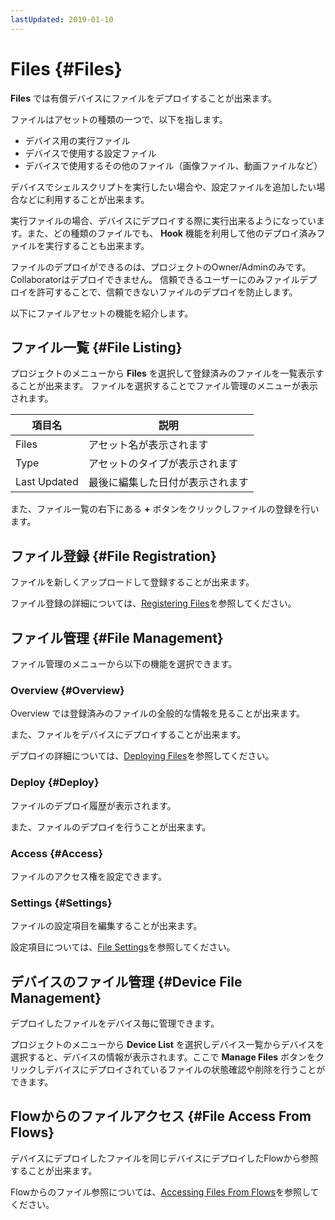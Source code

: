 ```yaml
---
lastUpdated: 2019-01-10
---
```


# Files {#Files}

**Files** では有償デバイスにファイルをデプロイすることが出来ます。

ファイルはアセットの種類の一つで、以下を指します。

- デバイス用の実行ファイル
- デバイスで使用する設定ファイル
- デバイスで使用するその他のファイル（画像ファイル、動画ファイルなど）

デバイスでシェルスクリプトを実行したい場合や、設定ファイルを追加したい場合などに利用することが出来ます。

実行ファイルの場合、デバイスにデプロイする際に実行出来るようになっています。また、どの種類のファイルでも、 **Hook** 機能を利用して他のデプロイ済みファイルを実行することも出来ます。

ファイルのデプロイができるのは、プロジェクトのOwner/Adminのみです。Collaboratorはデプロイできません。
信頼できるユーザーにのみファイルデプロイを許可することで、信頼できないファイルのデプロイを防止します。

以下にファイルアセットの機能を紹介します。

## ファイル一覧 {#File Listing}

プロジェクトのメニューから **Files** を選択して登録済みのファイルを一覧表示することが出来ます。
ファイルを選択することでファイル管理のメニューが表示されます。

| 項目名 | 説明 |
| --- | --- |
| Files | アセット名が表示されます |
| Type | アセットのタイプが表示されます |
| Last Updated | 最後に編集した日付が表示されます |

また、ファイル一覧の右下にある **+** ボタンをクリックしファイルの登録を行います。

## ファイル登録 {#File Registration}

ファイルを新しくアップロードして登録することが出来ます。

ファイル登録の詳細については、[Registering Files](RegisterFile.md)を参照してください。

## ファイル管理 {#File Management}

ファイル管理のメニューから以下の機能を選択できます。

### Overview {#Overview}

Overview では登録済みのファイルの全般的な情報を見ることが出来ます。

また、ファイルをデバイスにデプロイすることが出来ます。

デプロイの詳細については、[Deploying Files](DeployFile.md)を参照してください。

### Deploy {#Deploy}

ファイルのデプロイ履歴が表示されます。

また、ファイルのデプロイを行うことが出来ます。

### Access {#Access}

ファイルのアクセス権を設定できます。

### Settings {#Settings}

ファイルの設定項目を編集することが出来ます。

設定項目については、[File Settings](FileSettings.md)を参照してください。

## デバイスのファイル管理 {#Device File Management}

デプロイしたファイルをデバイス毎に管理できます。

プロジェクトのメニューから **Device List** を選択しデバイス一覧からデバイスを選択すると、デバイスの情報が表示されます。ここで **Manage Files** ボタンをクリックしデバイスにデプロイされているファイルの状態確認や削除を行うことができます。

## Flowからのファイルアクセス {#File Access From Flows}

デバイスにデプロイしたファイルを同じデバイスにデプロイしたFlowから参照することが出来ます。

Flowからのファイル参照については、[Accessing Files From Flows](AccessFileFromFlow.md)を参照してください。
